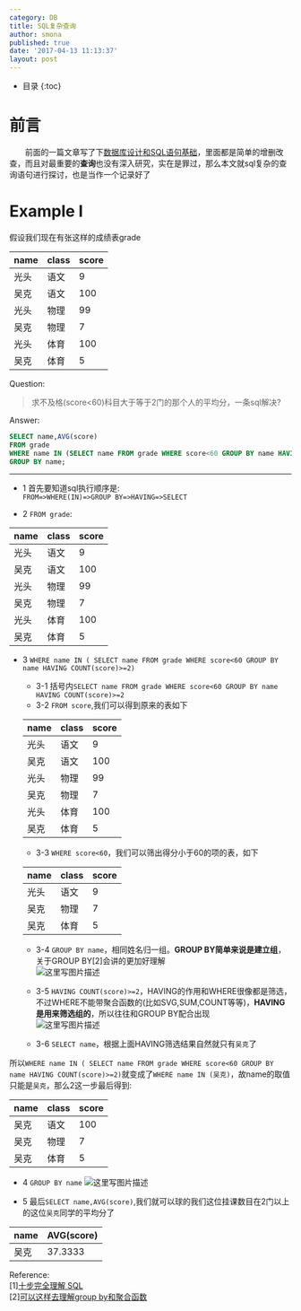 ```yaml
---
category: DB
title: SQL复杂查询
author: smona
published: true
date: '2017-04-13 11:13:37'
layout: post
---
```

* 目录
{:toc}

# 前言
　　前面的一篇文章写了下[数据库设计和SQL语句基础](%E6%95%B0%E6%8D%AE%E5%BA%93%E8%AE%BE%E8%AE%A1%E5%92%8CSQL%E8%AF%AD%E5%8F%A5%E5%9F%BA%E7%A1%80)，里面都是简单的增删改查，而且对最重要的**查询**也没有深入研究，实在是罪过，那么本文就sql复杂的查询语句进行探讨，也是当作一个记录好了

# Example I
假设我们现在有张这样的成绩表grade

| name | class | score |
| ------| ------ | ------ |
| 光头 | 语文 | 9 |
| 吴克 | 语文 | 100 |
| 光头 | 物理 | 99 |
| 吴克 | 物理 | 7 |
| 光头 | 体育 | 100 |
| 吴克 | 体育 | 5 |

Question:  
> 求不及格(score<60)科目大于等于2门的那个人的平均分，一条sql解决?  

Answer:  
```sql
SELECT name,AVG(score) 
FROM grade
WHERE name IN (SELECT name FROM grade WHERE score<60 GROUP BY name HAVING COUNT(score)>=2)
GROUP BY name;
```
----

- 1 首先要知道sql执行顺序是:  
`FROM=>WHERE(IN)=>GROUP BY=>HAVING=>SELECT`

- 2 `FROM grade`:

| name | class | score |
|--|--|--|
|光头|	语文|	9|
|吴克|	语文|	100|
|光头|	物理|	99|
|吴克|	物理|	7|
|光头|	体育|	100|
|吴克|	体育|	5|

- 3 `WHERE name IN ( SELECT name FROM grade WHERE score<60 GROUP BY name HAVING COUNT(score)>=2)`
    - 3-1 括号内`SELECT name FROM grade WHERE score<60 GROUP BY name HAVING COUNT(score)>=2`
    - 3-2 `FROM score`,我们可以得到原来的表如下  
    
    | name | class | score |
    |--|--|--|
    |光头|	语文|	9|
    |吴克|	语文|	100|
    |光头|	物理|	99| 
    |吴克|	物理|	7|
    |光头|	体育|	100|
    |吴克|	体育|	5|
    
    - 3-3 `WHERE score<60`，我们可以筛出得分小于60的项的表，如下  

    | name | class | score |
    |--|--|--|
    |光头|	语文|	9|
    |吴克|	物理|	7|
    |吴克|	体育|	5|

    - 3-4 `GROUP BY name`，相同姓名归一组。**GROUP BY简单来说是建立组**，关于GROUP BY[2]会讲的更加好理解  
    ![这里写图片描述](http://img.blog.csdn.net/20170413105554756?watermark/2/text/aHR0cDovL2Jsb2cuY3Nkbi5uZXQvcXFfMjkyNDUwOTc=/font/5a6L5L2T/fontsize/400/fill/I0JBQkFCMA==/dissolve/70/gravity/SouthEast)

    - 3-5 `HAVING COUNT(score)>=2`，HAVING的作用和WHERE很像都是筛选，不过WHERE不能带聚合函数的(比如SVG,SUM,COUNT等等)，**HAVING是用来筛选组的**，所以往往和GROUP BY配合出现  
    ![这里写图片描述](http://img.blog.csdn.net/20170413105928504?watermark/2/text/aHR0cDovL2Jsb2cuY3Nkbi5uZXQvcXFfMjkyNDUwOTc=/font/5a6L5L2T/fontsize/400/fill/I0JBQkFCMA==/dissolve/70/gravity/SouthEast)

    - 3-6 `SELECT name`，根据上面HAVING筛选结果自然就只有`吴克`了  

所以`WHERE name IN ( SELECT name FROM grade WHERE score<60 GROUP BY name HAVING COUNT(score)>=2)`就变成了`WHERE name IN (吴克)`，故name的取值只能是`吴克`，那么2这一步最后得到:

| name | class | score |
|--|--|--|
|吴克|	语文|	100|
|吴克|	物理|	7|
|吴克|	体育|	5|

- 4 `GROUP BY name` 
![这里写图片描述](http://img.blog.csdn.net/20170413110937107?watermark/2/text/aHR0cDovL2Jsb2cuY3Nkbi5uZXQvcXFfMjkyNDUwOTc=/font/5a6L5L2T/fontsize/400/fill/I0JBQkFCMA==/dissolve/70/gravity/SouthEast)

- 5 最后`SELECT name,AVG(score)`,我们就可以球的我们这位挂课数目在2门以上的这位`吴克`同学的平均分了

|name|	AVG(score)|
|--|--|
|吴克|	37.3333|

Reference:  
[1][十步完全理解 SQL](https://segmentfault.com/a/1190000000385739)  
[2][可以这样去理解group by和聚合函数](http://www.cnblogs.com/wuguanglei/p/4229938.html)
